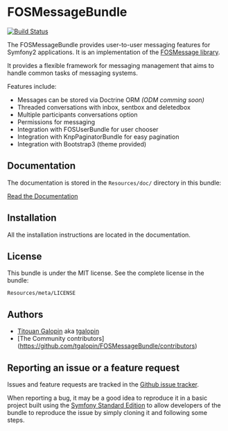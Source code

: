 FOSMessageBundle
================

[![Build Status](https://travis-ci.org/tgalopin/FOSMessageBundle.svg)](https://travis-ci.org/tgalopin/FOSMessageBundle)

The FOSMessageBundle provides user-to-user messaging features for Symfony2
applications. It is an implementation of the
[FOSMessage library](https://github.com/tgalopin/FOSMessage).

It provides a flexible framework for messaging management that aims to handle
common tasks of messaging systems.

Features include:

- Messages can be stored via Doctrine ORM *(ODM comming soon)*
- Threaded conversations with inbox, sentbox and deletedbox
- Multiple participants conversations option
- Permissions for messaging
- Integration with FOSUserBundle for user chooser
- Integration with KnpPaginatorBundle for easy pagination
- Integration with Bootstrap3 (theme provided)

Documentation
-------------

The documentation is stored in the `Resources/doc/` directory in this bundle:

[Read the Documentation](https://github.com/tgalopin/FOSMessageBundle/blob/master/Resources/doc/00-index.md)

Installation
------------

All the installation instructions are located in the documentation.

License
-------

This bundle is under the MIT license. See the complete license in the bundle:

    Resources/meta/LICENSE

Authors
-------

- [Titouan Galopin](https://github.com/tgalopin) aka [tgalopin](https://twitter.com/titouangalopin)
- [The Community contributors] (https://github.com/tgalopin/FOSMessageBundle/contributors)

Reporting an issue or a feature request
---------------------------------------

Issues and feature requests are tracked in the [Github issue tracker](https://github.com/tgalopin/FOSMessageBundle/issues).

When reporting a bug, it may be a good idea to reproduce it in a basic project
built using the [Symfony Standard Edition](https://github.com/symfony/symfony-standard)
to allow developers of the bundle to reproduce the issue by simply cloning it
and following some steps.